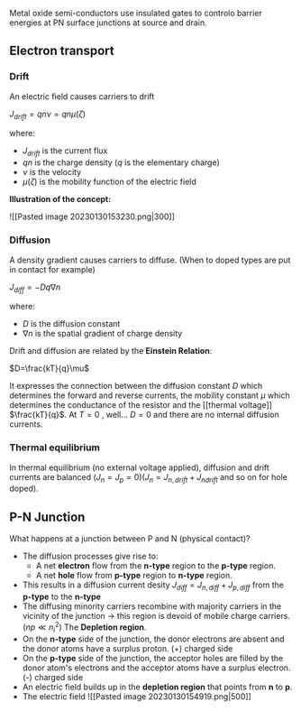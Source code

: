 Metal oxide semi-conductors use insulated gates to controlo barrier energies at PN surface junctions at source and drain. 

## Electron transport

### Drift 
An electric field causes carriers to drift

$J_{drift} = qn\nu = qn\mu(\zeta)$

where:

- $J_{drift}$ is the current flux
- $qn$ is the charge density ($q$ is the elementary charge)
- $\nu$ is the velocity
- $\mu(\zeta)$ is the mobility function of the electric field

**Illustration of the concept:**

![[Pasted image 20230130153230.png|300]]
### Diffusion

A density gradient causes carriers to diffuse. (When to doped types are put in contact for example)

$J_{diff} = -Dq\nabla n$

where:

- $D$ is the diffusion constant
- $\nabla n$ is the spatial gradient of charge density


Drift and diffusion are related by the **Einstein Relation**:

$D=\frac{kT}{q}\mu$

It expresses the connection between the diffusion constant $D$ which determines the forward and reverse currents, the mobility constant $\mu$ which determines the conductance of the resistor  and the [[thermal voltage]] $\frac{kT}{q}$.
At $T=0$ , well... $D=0$ and there are no internal diffusion currents.

### Thermal equilibrium

In thermal equilibrium (no external voltage applied), diffusion and drift currents are balanced ($J_{n}=J_{p}=0$)($J_{n}=J_{n,drift}+J_{ndrift}$ and so on for hole doped).


## P-N Junction
What happens at a junction between P and N (physical contact)?

- The diffusion processes give rise to:
	- A net **electron** flow from the **n-type** region to the **p-type** region.
	- A net **hole** flow from **p-type** region to **n-type** region.
- This results in a diffusion current desity $J_{diff}=J_{n,diff}+J_{p,diff}$ from the **p-type** to the **n-type** 
- The diffusing minority carriers recombine with majority carriers in the vicinity of the junction $\rightarrow$ this region is devoid of mobile charge carriers. ($np\ll n_{i}^2$) The **Depletion region**. 
- On the **n-type** side of the junction, the donor electrons are absent and the donor atoms have a surplus proton. (+) charged side
-  On the **p-type** side of the junction, the acceptor holes are filled by the donor atom's electrons and the acceptor atoms have a surplus electron. (-) charged side
- An electric field builds up in the **depletion region** that points from **n** to **p**.
- The electric field
![[Pasted image 20230130154919.png|500]]
